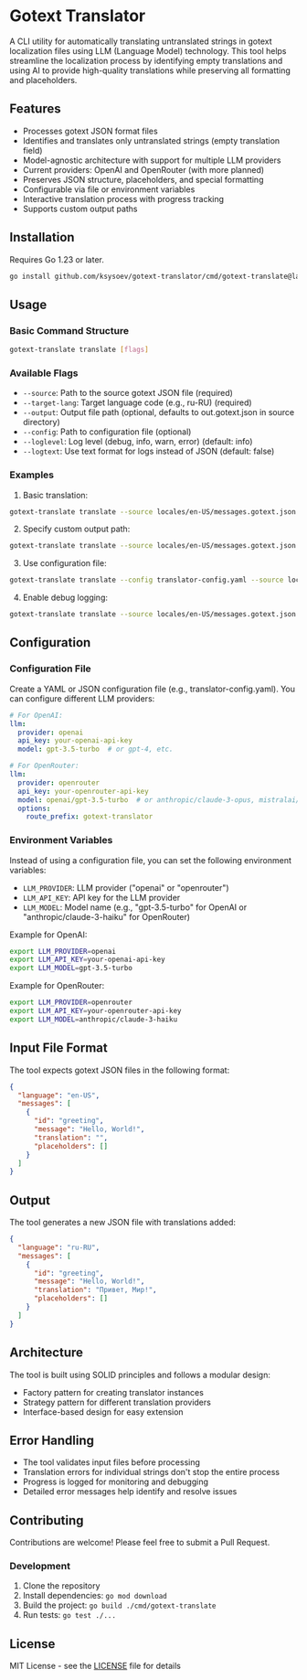 # Gotext Translator

A CLI utility for automatically translating untranslated strings in gotext localization files using LLM (Language Model) technology. This tool helps streamline the localization process by identifying empty translations and using AI to provide high-quality translations while preserving all formatting and placeholders.

## Features

- Processes gotext JSON format files
- Identifies and translates only untranslated strings (empty translation field)
- Model-agnostic architecture with support for multiple LLM providers
- Current providers: OpenAI and OpenRouter (with more planned)
- Preserves JSON structure, placeholders, and special formatting
- Configurable via file or environment variables
- Interactive translation process with progress tracking
- Supports custom output paths

## Installation

Requires Go 1.23 or later.

```bash
go install github.com/ksysoev/gotext-translator/cmd/gotext-translate@latest
```

## Usage

### Basic Command Structure

```bash
gotext-translate translate [flags]
```

### Available Flags

- `--source`: Path to the source gotext JSON file (required)
- `--target-lang`: Target language code (e.g., ru-RU) (required)
- `--output`: Output file path (optional, defaults to out.gotext.json in source directory)
- `--config`: Path to configuration file (optional)
- `--loglevel`: Log level (debug, info, warn, error) (default: info)
- `--logtext`: Use text format for logs instead of JSON (default: false)

### Examples

1. Basic translation:
```bash
gotext-translate translate --source locales/en-US/messages.gotext.json --target-lang ru-RU
```

2. Specify custom output path:
```bash
gotext-translate translate --source locales/en-US/messages.gotext.json --target-lang ru-RU --output locales/ru-RU/messages.gotext.json
```

3. Use configuration file:
```bash
gotext-translate translate --config translator-config.yaml --source locales/en-US/messages.gotext.json --target-lang ru-RU
```

4. Enable debug logging:
```bash
gotext-translate translate --source locales/en-US/messages.gotext.json --target-lang ru-RU --loglevel debug
```

## Configuration

### Configuration File

Create a YAML or JSON configuration file (e.g., translator-config.yaml). You can configure different LLM providers:

```yaml
# For OpenAI:
llm:
  provider: openai
  api_key: your-openai-api-key
  model: gpt-3.5-turbo  # or gpt-4, etc.
```

```yaml
# For OpenRouter:
llm:
  provider: openrouter
  api_key: your-openrouter-api-key
  model: openai/gpt-3.5-turbo  # or anthropic/claude-3-opus, mistralai/mistral-tiny, etc.
  options:
    route_prefix: gotext-translator
```

### Environment Variables

Instead of using a configuration file, you can set the following environment variables:

- `LLM_PROVIDER`: LLM provider ("openai" or "openrouter")
- `LLM_API_KEY`: API key for the LLM provider
- `LLM_MODEL`: Model name (e.g., "gpt-3.5-turbo" for OpenAI or "anthropic/claude-3-haiku" for OpenRouter)

Example for OpenAI:
```bash
export LLM_PROVIDER=openai
export LLM_API_KEY=your-openai-api-key
export LLM_MODEL=gpt-3.5-turbo
```

Example for OpenRouter:
```bash
export LLM_PROVIDER=openrouter
export LLM_API_KEY=your-openrouter-api-key
export LLM_MODEL=anthropic/claude-3-haiku
```

## Input File Format

The tool expects gotext JSON files in the following format:

```json
{
  "language": "en-US",
  "messages": [
    {
      "id": "greeting",
      "message": "Hello, World!",
      "translation": "",
      "placeholders": []
    }
  ]
}
```

## Output

The tool generates a new JSON file with translations added:

```json
{
  "language": "ru-RU",
  "messages": [
    {
      "id": "greeting",
      "message": "Hello, World!",
      "translation": "Привет, Мир!",
      "placeholders": []
    }
  ]
}
```

## Architecture

The tool is built using SOLID principles and follows a modular design:
- Factory pattern for creating translator instances
- Strategy pattern for different translation providers
- Interface-based design for easy extension

## Error Handling

- The tool validates input files before processing
- Translation errors for individual strings don't stop the entire process
- Progress is logged for monitoring and debugging
- Detailed error messages help identify and resolve issues

## Contributing

Contributions are welcome! Please feel free to submit a Pull Request.

### Development

1. Clone the repository
2. Install dependencies: `go mod download`
3. Build the project: `go build ./cmd/gotext-translate`
4. Run tests: `go test ./...`

## License

MIT License - see the [LICENSE](LICENSE) file for details
